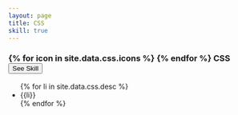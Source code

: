 ```yaml
---
layout: page
title: CSS
skill: true
---
```

<div class="header">
    <h3>
    {% for icon in site.data.css.icons %}
        <i class="{{icon}}"></i>
    {% endfor %}
     CSS <span><button class="btn btn-info" id="css">See Skill</button></span></h3>
</div>
<ul class="css">
    {% for li in site.data.css.desc %}
        <li>{{li}}</li>
    {% endfor %}
</ul>
    